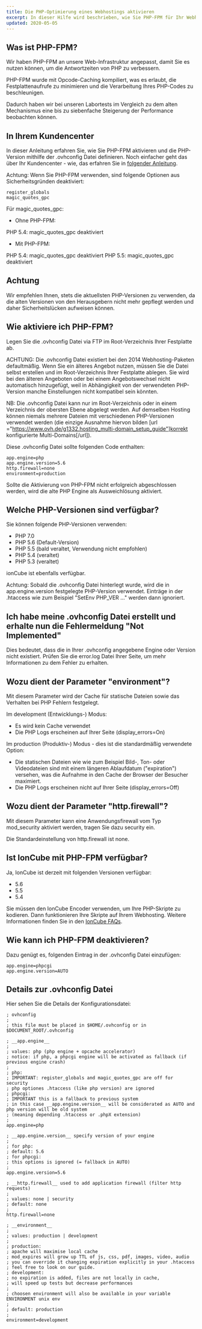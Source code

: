 ```yaml
---
title: Die PHP-Optimierung eines Webhostings aktivieren
excerpt: In dieser Hilfe wird beschrieben, wie Sie PHP-FPM für Ihr Webhosting aktivieren können, um die Antwortzeiten von PHP zu verbessern
updated: 2020-05-05
---
```


 
## Was ist PHP-FPM?
Wir haben PHP-FPM an unsere Web-Infrastruktur angepasst, damit Sie es nutzen können, um die Antwortzeiten von PHP zu verbessern.

PHP-FPM wurde mit Opcode-Caching kompiliert, was es erlaubt, die Festplattenaufrufe zu minimieren und die Verarbeitung Ihres PHP-Codes zu beschleunigen.

Dadurch haben wir bei unseren Labortests im Vergleich zu dem alten Mechanismus eine bis zu siebenfache Steigerung der Performance beobachten können.

## In Ihrem Kundencenter
In dieser Anleitung erfahren Sie, wie Sie PHP-FPM aktivieren und die PHP-Version mithilfe der .ovhconfig Datei definieren. Noch einfacher geht das über Ihr Kundencenter - wie, das erfahren Sie in [folgender Anleitung](/pages/web_cloud/web_hosting/configure_your_web_hosting).

Achtung: Wenn Sie PHP-FPM verwenden, sind folgende Optionen aus Sicherheitsgründen deaktiviert:

```
register_globals
magic_quotes_gpc
```

Für magic_quotes_gpc:

- Ohne PHP-FPM:

PHP 5.4: magic_quotes_gpc deaktiviert

- Mit PHP-FPM:

PHP 5.4: magic_quotes_gpc deaktiviert
PHP 5.5: magic_quotes_gpc deaktiviert

## Achtung
Wir empfehlen Ihnen, stets die aktuellsten PHP-Versionen zu verwenden, da die alten Versionen von den Herausgebern nicht mehr gepflegt werden und daher Sicherheitslücken aufweisen können.

## Wie aktiviere ich PHP-FPM?
Legen Sie die .ovhconfig Datei via FTP im Root-Verzeichnis Ihrer Festplatte ab.

ACHTUNG: Die .ovhconfig Datei existiert bei den 2014 Webhosting-Paketen defaultmäßig. Wenn Sie ein älteres Angebot nutzen, müssen Sie die Datei selbst erstellen und im Root-Verzeichnis Ihrer Festplatte ablegen.
Sie wird bei den älteren Angeboten oder bei einem Angebotswechsel nicht automatisch hinzugefügt, weil in Abhängigkeit von der verwendeten PHP-Version manche Einstellungen nicht kompatibel sein könnten.

NB: Die .ovhconfig Datei kann nur im Root-Verzeichnis oder in einem Verzeichnis der obersten Ebene abgelegt werden. Auf demselben Hosting können niemals mehrere Dateien mit verschiedenen PHP-Versionen verwendet werden (die einzige Ausnahme hiervon bilden [url ="https://www.ovh.de/g1332.hosting_multi-domain_setup_guide"]korrekt konfigurierte Multi-Domains[/url]).

Diese .ovhconfig Datei sollte folgenden Code enthalten:

```
app.engine=php
app.engine.version=5.6
http.firewall=none
environment=production
```

Sollte die Aktivierung von PHP-FPM nicht erfolgreich abgeschlossen werden, wird die alte PHP Engine als Ausweichlösung aktiviert.

## Welche PHP-Versionen sind verfügbar?
Sie können folgende PHP-Versionen verwenden:

- PHP 7.0 
- PHP 5.6  (Default-Version)
- PHP 5.5  (bald veraltet, Verwendung nicht empfohlen)
- PHP 5.4  (veraltet)
- PHP 5.3  (veraltet)

ionCube ist ebenfalls verfügbar.

Achtung: Sobald die .ovhconfig Datei hinterlegt wurde, wird die in app.engine.version festgelegte PHP-Version verwendet. Einträge in der .htaccess wie zum Beispiel "SetEnv PHP_VER ..." werden dann ignoriert.

## Ich habe meine .ovhconfig Datei erstellt und erhalte nun die Fehlermeldung "Not Implemented"
Dies bedeutet, dass die in Ihrer .ovhconfig angegebene Engine oder Version nicht existiert.
Prüfen Sie die error.log Datei Ihrer Seite, um mehr Informationen zu dem Fehler zu erhalten.

## Wozu dient der Parameter "environment"?
Mit diesem Parameter wird der Cache für statische Dateien sowie das Verhalten bei PHP Fehlern festgelegt.

Im development (Entwicklungs-) Modus:

- Es wird kein Cache verwendet
- Die PHP Logs erscheinen auf Ihrer Seite (display_errors=On)

Im production (Produktiv-) Modus - dies ist die standardmäßig verwendete Option:

- Die statischen Dateien wie wie zum Beispiel Bild-, Ton- oder Videodateien sind mit einem längeren Ablaufdatum ("expiration") versehen, was die Aufnahme in den Cache der Browser der Besucher maximiert.
- Die PHP Logs erscheinen nicht auf Ihrer Seite (display_errors=Off)

## Wozu dient der Parameter "http.firewall"?
Mit diesem Parameter kann eine Anwendungsfirewall vom Typ mod_security aktiviert werden, tragen Sie dazu security ein. 

Die Standardeinstellung von http.firewall ist none.

## Ist IonCube mit PHP-FPM verfügbar?
Ja, IonCube ist derzeit mit folgenden Versionen verfügbar:

- 5.6
- 5.5
- 5.4

Sie müssen den IonCube Encoder verwenden, um Ihre PHP-Skripte zu kodieren. Dann funktionieren Ihre Skripte auf Ihrem Webhosting. Weitere Informationen finden Sie in den [IonCube FAQs](http://www.ioncube.com/faq.php).

## Wie kann ich PHP-FPM deaktivieren?
Dazu genügt es, folgenden Eintrag in der .ovhconfig Datei einzufügen:

```
app.engine=phpcgi
app.engine.version=AUTO
```

## Details zur .ovhconfig Datei
Hier sehen Sie die Details der Konfigurationsdatei: 

```
; ovhconfig
;
; this file must be placed in $HOME/.ovhconfig or in $DOCUMENT_ROOT/.ovhconfig

; __app.engine__
;
; values: php (php engine + opcache accelerator)
; notice: if php, a phpcgi engine will be activated as fallback (if previous engine crash)
;
; php:
; IMPORTANT: register_globals and magic_quotes_gpc are off for security
; php optiones .htaccess (like php version) are ignored
; phpcgi:
; IMPORTANT this is a fallback to previous system
; in this case __app.engine.version__ will be considerated as AUTO and php version will be old system
; (meaning depending .htaccess or .phpX extension)
;
app.engine=php

; __app.engine.version__ specify version of your engine
;
; for php:
; default: 5.6
; for phpcgi:
; this options is ignored (= fallback in AUTO)
;
app.engine.version=5.6

; __http.firewall__ used to add application firewall (filter http requests)
;
; values: none | security
; default: none
;
http.firewall=none

; __environment__
;
; values: production | development
;
; production:
; apache will maximise local cache
; mod_expires will grow up TTL of js, css, pdf, images, video, audio
; you can override it changing expiration explicitly in your .htaccess
; feel free to look on our guide.
; development:
; no expiration is added, files are not locally in cache,
; will speed up tests but decrease performances
;
; choosen environment will also be available in your variable ENVIRONMENT unix env
;
; default: production
;
environment=development
```

